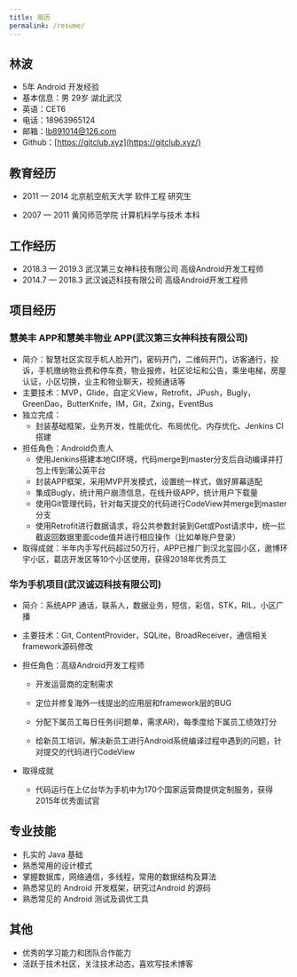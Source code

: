 ```yaml
---
title: 简历
permalink: /resume/
---
```


## 林波

- 5年 Android 开发经验
- 基本信息：男 29岁 湖北武汉
- 英语：CET6
- 电话：18963965124
- 邮箱：lb891014@126.com
- Github：[https://gitclub.xyz](https://gitclub.xyz/)

## 教育经历 

- 2011 — 2014 北京航空航天⼤学 软件工程 研究⽣

- 2007 — 2011 ⻩冈师范学院 计算机科学与技术 本科 

## ⼯作经历 

- 2018.3 — 2019.3 武汉第三女神科技有限公司 高级Android开发工程师
- 2014.7 — 2018.3 武汉诚迈科技有限公司 高级Android开发工程师

## 项⽬经历

### 慧美丰 APP和慧美丰物业 APP(武汉第三女神科技有限公司)

- 简介：智慧社区实现手机人脸开门，密码开门，二维码开门，访客通行，投诉，手机缴纳物业费和停车费，物业报修，社区论坛和公告，乘坐电梯，房屋认证，小区切换，业主和物业聊天，视频通话等
- 主要技术：MVP，Glide，自定义View，Retrofit，JPush，Bugly，GreenDao，ButterKnife，IM，Git，Zxing，EventBus
- 独⽴完成：
  - 封装基础框架，业务开发，性能优化、布局优化、内存优化、Jenkins CI搭建
- 担任角色：Android负责人
  - 使用Jenkins搭建本地CI环境，代码merge到master分支后自动编译并打包上传到蒲公英平台
  - 封装APP框架，采用MVP开发模式，设置统一样式，做好屏幕适配
  - 集成Bugly，统计用户崩溃信息，在线升级APP，统计用户下载量
  - 使用Git管理代码，针对每天提交的代码进行CodeView并merge到master分支 
  - 使用Retrofit进行数据请求，将公共参数封装到Get或Post请求中，统一拦截返回数据里面code值并进行相应操作（比如单账户登录）
- 取得成就：半年内手写代码超过50万行，APP已推广到汉北玺园小区，遨博环宇小区，葛店开发区等10个小区使用，获得2018年优秀员工

### 华为⼿机项⽬(武汉诚迈科技有限公司)

* 简介：系统APP 通话，联系人，数据业务，短信，彩信，STK，RIL，⼩区⼴播

* 主要技术：Git, ContentProvider，SQLite，BroadReceiver，通信相关framework源码修改

* 担任角色：高级Android开发工程师

  - 开发运营商的定制需求

  - 定位并修复海外一线提出的应用层和framework层的BUG

  - 分配下属员⼯每⽇任务(问题单，需求AR)，每季度给下属员工绩效打分 

  - 给新员⼯培训，解决新员工进行Android系统编译过程中遇到的问题，针对提交的代码进行CodeView

* 取得成就

  - 代码运⾏在上亿台华为手机中为170个国家运营商提供定制服务，获得2015年优秀面试官

## 专业技能 

* 扎实的 Java 基础
* 熟悉常⽤的设计模式
* 掌握数据库，网络通信，多线程，常用的数据结构及算法
* 熟悉常⻅的 Android 开发框架，研究过Android 的源码
* 熟悉常见的 Android 测试及调优工具 

## 其他 

* 优秀的学习能力和团队合作能力
* 活跃于技术社区，关注技术动态，喜欢写技术博客
